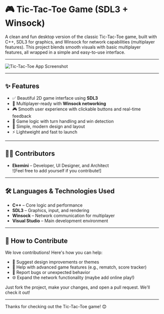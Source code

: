 # 🎮 Tic-Tac-Toe Game (SDL3 + Winsock)

A clean and fun desktop version of the classic Tic-Tac-Toe game, built with C++, SDL3 for graphics, and Winsock for network capabilities (multiplayer features). This project blends smooth visuals with basic multiplayer features, all wrapped in a simple and easy-to-use interface.

---

![Tic-Tac-Toe App Screenshot](# "Image showing how the finished app looks like")

---

## ✨ Features

- ✅ Beautiful 2D game interface using **SDL3**
- 🔗 Multiplayer-ready with **Winsock networking**
- 🎮 Smooth user experience with clickable buttons and real-time feedback
- 🧠 Game logic with turn handling and win detection
- 🎨 Simple, modern design and layout
- ⚡ Lightweight and fast to launch

---

## 🧑‍💻 Contributors

- **Ekemini** – Developer, UI Designer, and Architect  
![Feel free to add yourself if you contribute!]

---

## 🛠️ Languages & Technologies Used

- **C++** – Core logic and performance
- **SDL3** – Graphics, input, and rendering
- **Winsock** – Network communication for multiplayer
- **Visual Studio** – Main development environment

---

## 🤝 How to Contribute

We love contributions! Here's how you can help:
- 🎨 Suggest design improvements or themes
- 🧠 Help with advanced game features (e.g., rematch, score tracker)
- 🐛 Report bugs or unexpected behavior
- 🌐 Expand the network functionality (maybe add online play!)

Just fork the project, make your changes, and open a pull request. We'll check it out!

---

Thanks for checking out the Tic-Tac-Toe game! 😊
